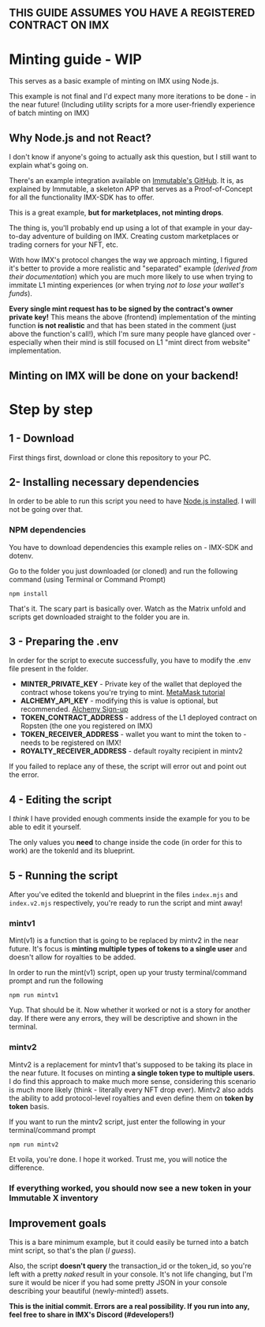## THIS GUIDE ASSUMES YOU HAVE A REGISTERED CONTRACT ON IMX

# Minting guide - WIP

This serves as a basic example of minting on IMX using Node.js. 

This example is not final and I'd expect many more iterations to be done - in the near future! (Including utility scripts for a more user-friendly experience of batch minting on IMX) 

## Why Node.js and not React?
I don't know if anyone's going to actually ask this question, but I still want to explain what's going on.

There's an example integration available on [Immutable's GitHub](https://github.com/immutable/imx-integration-example).
It is, as explained by Immutable, a skeleton APP that serves as a Proof-of-Concept for all the functionality IMX-SDK has to offer.

This is a great example, **but for marketplaces, not minting drops**.

The thing is, you'll probably end up using a lot of that example in your day-to-day adventure of building on IMX.
Creating custom marketplaces or trading corners for your NFT, etc.

With how IMX's protocol changes the way we approach minting, I figured it's better to provide a more realistic and "separated" example (*derived from their documentation*) which you are much more likely to use when trying to immitate L1 minting experiences (or when trying *not to lose your wallet's funds*).

**Every single mint request has to be signed by the contract's owner private key!**
This means the above (frontend) implementation of the minting function **is not realistic** and that has been stated in the comment (just above the function's call!), which I'm sure many people have glanced over - especially when their mind is still focused on L1 "mint direct from website" implementation.

## Minting on IMX will be done on your backend!

# Step by step
## 1 - Download
First things first, download or clone this repository to your PC.

## 2- Installing necessary dependencies
In order to be able to run this script you need to have [Node.js installed](https://nodejs.org/en/download/). I will not be going over that.
### NPM dependencies
You have to download dependencies this example relies on - IMX-SDK and dotenv.

Go to the folder you just downloaded (or cloned) and run the following command (using Terminal or Command Prompt)

    npm install
That's it. The scary part is basically over. Watch as the Matrix unfold and scripts get downloaded straight to the folder you are in.

## 3 - Preparing the .env
In order for the script to execute successfully, you have to modify the .env file present in the folder.

- **MINTER_PRIVATE_KEY** - Private key of the wallet that deployed the contract whose tokens you're trying to mint. [MetaMask tutorial](https://metamask.zendesk.com/hc/en-us/articles/360015289632-How-to-Export-an-Account-Private-Key)
-  **ALCHEMY_API_KEY** - modifying this is value is optional, but recommended. [Alchemy Sign-up](https://auth.alchemyapi.io/signup)
-  **TOKEN_CONTRACT_ADDRESS** - address of the L1 deployed contract on Ropsten (the one you registered on IMX)
- **TOKEN_RECEIVER_ADDRESS** - wallet you want to mint the token to - needs to be registered on IMX!
- **ROYALTY_RECEIVER_ADDRESS** - default royalty recipient in mintv2

If you failed to replace any of these, the script will error out and point out the error.

## 4 - Editing the script
I *think* I have provided enough comments inside the example for you to be able to edit it yourself.

The only values you **need** to change inside the code (in order for this to work) are the tokenId and its blueprint.

## 5 - Running the script
After you've edited the tokenId and blueprint in the files `index.mjs` and `index.v2.mjs` respectively, you're ready to run the script and mint away!

### mintv1
Mint(v1) is a function that is going to be replaced by mintv2 in the near future. 
It's focus is **minting multiple types of tokens to a single user** and doesn't allow for royalties to be added.

In order to run the mint(v1) script, open up your trusty terminal/command prompt and run the following

    npm run mintv1
Yup. That should be it. Now whether it worked or not is a story for another day.
If there were any errors, they will be descriptive and shown in the terminal.

### mintv2
Mintv2 is a replacement for mintv1 that's supposed to be taking its place in the near future. It focuses on minting **a single token type to multiple users**. I do find this approach to make much more sense, considering this scenario is much more likely (think - literally every NFT drop ever). Mintv2 also adds the ability to add protocol-level royalties and even define them on **token by token** basis.

If you want to run the mintv2 script, just enter the following in your terminal/command prompt

    npm run mintv2
Et voila, you're done. I hope it worked. Trust me, you will notice the difference.

### If everything worked, you should now see a new token in your Immutable X inventory

## Improvement goals
This is a bare minimum example, but it could easily be turned into a batch mint script, so that's the plan (*I guess*).

Also, the script **doesn't query** the transaction_id or the token_id, so you're left with a pretty *naked* result in your console. It's not life changing, but I'm sure it would be nicer if you had some pretty JSON in your console describing your beautiful (newly-minted!) assets.

**This is the initial commit. Errors are a real possibility. If you run into any, feel free to share in IMX's Discord (#developers!)**